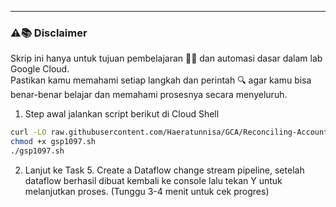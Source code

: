 ---
### ⚠️📚 Disclaimer

Skrip ini hanya untuk tujuan pembelajaran 🧑‍🎓 dan automasi dasar dalam lab Google Cloud.  
Pastikan kamu memahami setiap langkah dan perintah 🔍 agar kamu bisa benar-benar belajar dan memahami prosesnya secara menyeluruh.

1. Step awal jalankan script berikut di Cloud Shell
```bash
curl -LO raw.githubusercontent.com/Haeratunnisa/GCA/Reconciling-Account-Data-with-Cloud-Spanner-Change-Streams/main/gsp1097.sh
chmod +x gsp1097.sh
./gsp1097.sh

```
2. Lanjut ke Task 5. Create a Dataflow change stream pipeline, setelah dataflow berhasil dibuat kembali ke console lalu tekan Y untuk melanjutkan proses. (Tunggu 3-4 menit untuk cek progres)
